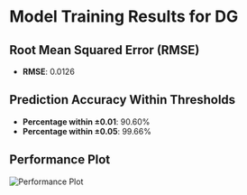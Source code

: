 # Model Training Results for DG

## Root Mean Squared Error (RMSE)
- **RMSE**: 0.0126

## Prediction Accuracy Within Thresholds
- **Percentage within ±0.01**: 90.60%
- **Percentage within ±0.05**: 99.66%

## Performance Plot
![Performance Plot](../imgs/DG.png)
